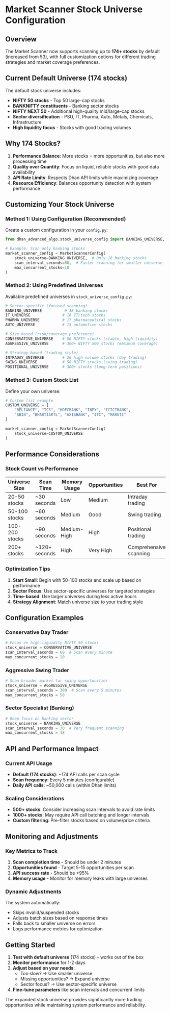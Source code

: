 # Market Scanner Stock Universe Configuration

## Overview

The Market Scanner now supports scanning up to **174+ stocks** by default (increased from 53), with full customization options for different trading strategies and market coverage preferences.

## Current Default Universe (174 stocks)

The default stock universe includes:
- **NIFTY 50 stocks** - Top 50 large-cap stocks
- **BANKNIFTY constituents** - Banking sector stocks  
- **NIFTY NEXT 50** - Additional high-quality mid/large-cap stocks
- **Sector diversification** - PSU, IT, Pharma, Auto, Metals, Chemicals, Infrastructure
- **High liquidity focus** - Stocks with good trading volumes

## Why 174 Stocks?

1. **Performance Balance**: More stocks = more opportunities, but also more processing time
2. **Quality over Quantity**: Focus on liquid, reliable stocks with good data availability
3. **API Rate Limits**: Respects Dhan API limits while maximizing coverage
4. **Resource Efficiency**: Balances opportunity detection with system performance

## Customizing Your Stock Universe

### Method 1: Using Configuration (Recommended)

Create a custom configuration in your `config.py`:

```python
from dhan_advanced_algo.stock_universe_config import BANKING_UNIVERSE, IT_UNIVERSE

# Example: Scan only banking stocks
market_scanner_config = MarketScannerConfig(
    stock_universe=BANKING_UNIVERSE,  # Only 18 banking stocks
    scan_interval_seconds=60,  # Faster scanning for smaller universe
    max_concurrent_stocks=18
)
```

### Method 2: Using Predefined Universes

Available predefined universes in `stock_universe_config.py`:

```python
# Sector-specific (focused scanning)
BANKING_UNIVERSE          # 18 banking stocks
IT_UNIVERSE              # 16 IT/tech stocks  
PHARMA_UNIVERSE          # 17 pharmaceutical stocks
AUTO_UNIVERSE            # 15 automotive stocks

# Size-based (risk/coverage preference)
CONSERVATIVE_UNIVERSE    # 50 NIFTY stocks (stable, high liquidity)
AGGRESSIVE_UNIVERSE      # 300+ NIFTY 500 stocks (maximum coverage)

# Strategy-based (trading style)
INTRADAY_UNIVERSE        # 20 high-volume stocks (day trading)
SWING_UNIVERSE           # 50 NIFTY stocks (swing trading)
POSITIONAL_UNIVERSE      # 300+ stocks (long-term positions)
```

### Method 3: Custom Stock List

Define your own universe:

```python
# Custom list example
CUSTOM_UNIVERSE = [
    "RELIANCE", "TCS", "HDFCBANK", "INFY", "ICICIBANK",
    "SBIN", "BHARTIARTL", "AXISBANK", "ITC", "MARUTI"
]

market_scanner_config = MarketScannerConfig(
    stock_universe=CUSTOM_UNIVERSE
)
```

## Performance Considerations

### Stock Count vs Performance

| Universe Size | Scan Time | Memory Usage | Opportunities | Best For |
|---------------|-----------|--------------|---------------|----------|
| 20-50 stocks | ~30 seconds | Low | Medium | Intraday trading |
| 50-100 stocks | ~60 seconds | Medium | Good | Swing trading |
| 100-200 stocks | ~90 seconds | Medium-High | High | Positional trading |
| 200+ stocks | ~120+ seconds | High | Very High | Comprehensive scanning |

### Optimization Tips

1. **Start Small**: Begin with 50-100 stocks and scale up based on performance
2. **Sector Focus**: Use sector-specific universes for targeted strategies
3. **Time-based**: Use larger universes during less active hours
4. **Strategy Alignment**: Match universe size to your trading style

## Configuration Examples

### Conservative Day Trader
```python
# Focus on high-liquidity NIFTY 50 stocks
stock_universe = CONSERVATIVE_UNIVERSE
scan_interval_seconds = 60  # Scan every minute
max_concurrent_stocks = 20
```

### Aggressive Swing Trader  
```python
# Scan broader market for swing opportunities
stock_universe = AGGRESSIVE_UNIVERSE  
scan_interval_seconds = 300  # Scan every 5 minutes
max_concurrent_stocks = 50
```

### Sector Specialist (Banking)
```python
# Deep focus on banking sector
stock_universe = BANKING_UNIVERSE
scan_interval_seconds = 30  # Very frequent scanning
max_concurrent_stocks = 18
```

## API and Performance Impact

### Current API Usage
- **Default (174 stocks)**: ~174 API calls per scan cycle
- **Scan frequency**: Every 5 minutes (configurable)
- **Daily API calls**: ~50,000 calls (within Dhan limits)

### Scaling Considerations
- **500+ stocks**: Consider increasing scan intervals to avoid rate limits
- **1000+ stocks**: May require API call batching and longer intervals
- **Custom filtering**: Pre-filter stocks based on volume/price criteria

## Monitoring and Adjustments

### Key Metrics to Track
1. **Scan completion time** - Should be under 2 minutes
2. **Opportunities found** - Target 5-15 opportunities per scan  
3. **API success rate** - Should be >95%
4. **Memory usage** - Monitor for memory leaks with large universes

### Dynamic Adjustments
The system automatically:
- Skips invalid/suspended stocks
- Adjusts batch sizes based on response times
- Falls back to smaller universe on errors
- Logs performance metrics for optimization

## Getting Started

1. **Test with default universe** (174 stocks) - works out of the box
2. **Monitor performance** for 1-2 days
3. **Adjust based on your needs**:
   - Too slow? → Use smaller universe
   - Missing opportunities? → Expand universe  
   - Sector focus? → Use sector-specific universe
4. **Fine-tune parameters** like scan intervals and concurrent limits

The expanded stock universe provides significantly more trading opportunities while maintaining system performance and reliability. 